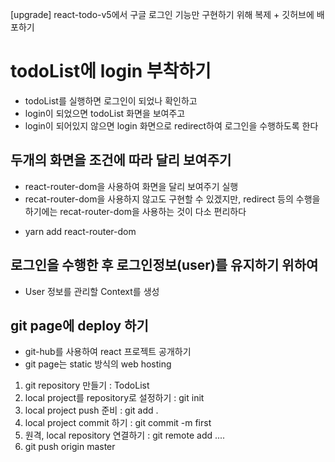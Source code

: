 [upgrade] react-todo-v5에서 구글 로그인 기능만 구현하기 위해 복제 + 깃허브에 배포하기

# todoList에 login 부착하기

- todoList를 실행하면 로그인이 되었나 확인하고
- login이 되었으면 todoList 화면을 보여주고
- login이 되어있지 않으면 login 화면으로 redirect하여 로그인을 수행하도록 한다

## 두개의 화면을 조건에 따라 달리 보여주기

- react-router-dom을 사용하여 화면을 달리 보여주기 실행
- recat-router-dom을 사용하지 않고도 구현할 수 있겠지만, redirect 등의 수행을 하기에는 recat-router-dom을 사용하는 것이 다소 편리하다

* yarn add react-router-dom

## 로그인을 수행한 후 로그인정보(user)를 유지하기 위하여

- User 정보를 관리할 Context를 생성

## git page에 deploy 하기

- git-hub를 사용하여 react 프로젝트 공개하기
- git page는 static 방식의 web hosting

1. git repository 만들기 : TodoList
2. local project를 repository로 설정하기 : git init
3. local project push 준비 : git add .
4. local project commit 하기 : git commit -m first
5. 원격, local repository 연결하기 : git remote add ....
6. git push origin master
